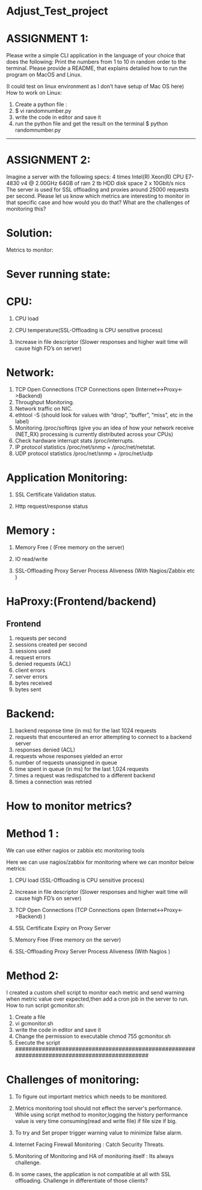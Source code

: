 # Adjust_Test_project

ASSIGNMENT 1:
================

Please write a simple CLI application in the language of your choice that does the following: Print the numbers from 1 to 10 in random order to the terminal. Please provide a README, that explains detailed how to run the program on MacOS and Linux.

(I could test on linux environment as I don’t have setup of Mac OS here)
How to work on Linux:
1. Create a python file :
2. $ vi randomnumber.py
3. write the code in editor and save it
4. run the python file and get the result on the terminal
$ python randomnumber.py

**********************************************************************************************************************************************************************************
ASSIGNMENT 2:
=================

Imagine a server with the following specs:
4 times Intel(R) Xeon(R) CPU E7-4830 v4 @ 2.00GHz
64GB of ram
2 tb HDD disk space
2 x 10Gbit/s nics
The server is used for SSL offloading and proxies around 25000 requests per second. Please let us know which metrics are interesting to monitor in that specific case and how would you do that? What are the challenges of monitoring this?


Solution:
============

Metrics to monitor:


Sever running state: 
====================

CPU:
=======
1) CPU load

2) CPU temperature(SSL-Offloading is CPU sensitive process)

3) Increase in file descriptor (Slower responses and higher wait time will cause high FD’s on server)

Network:
=========
1) TCP Open Connections (TCP Connections open (Internet<->Proxy<->Backend)
2) Throughput Monitoring.
3) Network traffic on NIC.
4) ethtool -S (should look for values with “drop”, “buffer”, “miss”, etc in the label)
5) Monitoring /proc/softirqs (give you an idea of how your network receive (NET_RX) processing is currently distributed across your CPUs)
6) Check hardware interrupt stats /proc/interrupts.
7) IP protocol statistics /proc/net/snmp + /proc/net/netstat.
8) UDP protocol statistics /proc/net/snmp + /proc/net/udp


Application Monitoring:
=======================
1) SSL Certificate Validation status.

2) Http request/response status

Memory :
========
1) Memory Free ( (Free memory on the server)

2) IO read/write

3) SSL-Offloading Proxy Server Process Aliveness (With Nagios/Zabbix etc )

HaProxy:(Frontend/backend)
===========
Frontend
---------
1) requests per second
2) sessions created per second
3) sessions used
4) request errors
5) denied requests (ACL)
6) client errors
7) server errors
8) bytes received
9) bytes sent

Backend:
==========
1) backend response time (in ms) for the last 1024 requests
2) requests that encountered an error attempting to connect to a backend server
3) responses denied (ACL)
4) requests whose responses yielded an error
5) number of requests unassigned in queue
6) time spent in queue (in ms) for the last 1,024 requests
7) times a request was redispatched to a different backend
8) times a connection was retried

How to monitor metrics?
================================

Method 1 :
===========
We can use either nagios or zabbix etc monitoring tools

Here we can use nagios/zabbix for monitoring where we can monitor below metrics:

1) CPU load (SSL-Offloading is CPU sensitive process)

2) Increase in file descriptor (Slower responses and higher wait time will cause high FD’s on server)

3) TCP Open Connections (TCP Connections open (Internet<->Proxy<->Backend) )

4) SSL Certificate Expiry on Proxy Server

5) Memory Free (Free memory on the server)

6) SSL-Offloading Proxy Server Process Aliveness (With Nagios )




Method 2: 
===========

I created a custom shell script to monitor each metric and send warning when metric value over expected,then add a cron job in the server to run.
How to run script gcmonitor.sh:
1) Create a file 
2) vi gcmonitor.sh
3) write the code in editor and save it
4) Change the permission to executable 
  chmod 755 gcmonitor.sh
5) Execute the script
##############################################################################################

Challenges of monitoring:
============================

1) To figure out important metrics which needs to be monitored.

2) Metrics monitoring tool should not effect the server's performance. 
   While using script method to monitor,logging the history performance value is very time consuming(read and write file) if file size if big.
  
3) To try and Set proper trigger warning value to minimize false alarm.

4) Internet Facing Firewall Monitoring : Catch Security Threats.

5) Monitoring of Monitoring and HA of monitoring itself : Its always challenge.

6) In some cases, the application is not compatible at all with SSL offloading. Challenge in differentiate of those clients?

